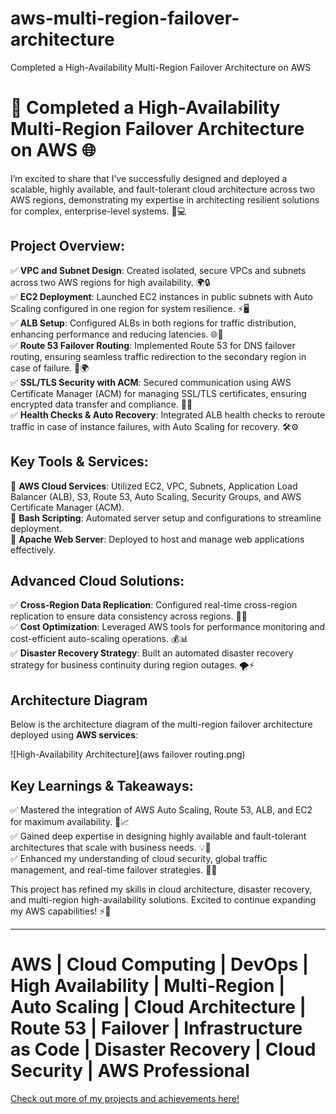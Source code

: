 # aws-multi-region-failover-architecture
Completed a High-Availability Multi-Region Failover Architecture on AWS

# 🚀 Completed a High-Availability Multi-Region Failover Architecture on AWS 🌐

I’m excited to share that I’ve successfully designed and deployed a scalable, highly available, and fault-tolerant cloud architecture across two AWS regions, demonstrating my expertise in architecting resilient solutions for complex, enterprise-level systems. 🎉💻

## Project Overview:
✅ **VPC and Subnet Design**: Created isolated, secure VPCs and subnets across two AWS regions for high availability. 🌍🔒  
✅ **EC2 Deployment**: Launched EC2 instances in public subnets with Auto Scaling configured in one region for system resilience. ⚡🖥️  
✅ **ALB Setup**: Configured ALBs in both regions for traffic distribution, enhancing performance and reducing latencies. 🌐🔄  
✅ **Route 53 Failover Routing**: Implemented Route 53 for DNS failover routing, ensuring seamless traffic redirection to the secondary region in case of failure. 🔁🌍  
✅ **SSL/TLS Security with ACM**: Secured communication using AWS Certificate Manager (ACM) for managing SSL/TLS certificates, ensuring encrypted data transfer and compliance. 🔐📡  
✅ **Health Checks & Auto Recovery**: Integrated ALB health checks to reroute traffic in case of instance failures, with Auto Scaling for recovery. 🛠️⚙️

## Key Tools & Services:
🌟 **AWS Cloud Services**: Utilized EC2, VPC, Subnets, Application Load Balancer (ALB), S3, Route 53, Auto Scaling, Security Groups, and AWS Certificate Manager (ACM).  
🌟 **Bash Scripting**: Automated server setup and configurations to streamline deployment.  
🌟 **Apache Web Server**: Deployed to host and manage web applications effectively.

## Advanced Cloud Solutions:
✅ **Cross-Region Data Replication**: Configured real-time cross-region replication to ensure data consistency across regions. 🔄💾  
✅ **Cost Optimization**: Leveraged AWS tools for performance monitoring and cost-efficient auto-scaling operations. 💰📊  
✅ **Disaster Recovery Strategy**: Built an automated disaster recovery strategy for business continuity during region outages. 🌪️⚡

## Architecture Diagram

Below is the architecture diagram of the multi-region failover architecture deployed using **AWS services**:

![High-Availability Architecture](aws failover routing.png)

## Key Learnings & Takeaways:
✅ Mastered the integration of AWS Auto Scaling, Route 53, ALB, and EC2 for maximum availability. 🚀📈  
✅ Gained deep expertise in designing highly available and fault-tolerant architectures that scale with business needs. 💡🔧  
✅ Enhanced my understanding of cloud security, global traffic management, and real-time failover strategies. 🔐💼

This project has refined my skills in cloud architecture, disaster recovery, and multi-region high-availability solutions. Excited to continue expanding my AWS capabilities! ⚡🎯

---

# AWS | Cloud Computing | DevOps | High Availability | Multi-Region | Auto Scaling | Cloud Architecture | Route 53 | Failover | Infrastructure as Code | Disaster Recovery | Cloud Security | AWS Professional

[Check out more of my projects and achievements here!](https://www.linkedin.com/posts/vignesh-kumar-80853320b_cloudcomputing-devops-highavailability-activity-7276608767062953986-BQue?utm_source=share&utm_medium=member_desktop)
